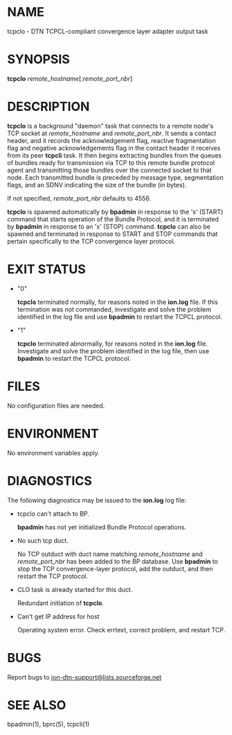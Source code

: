 # NAME

tcpclo - DTN TCPCL-compliant convergence layer adapter output task

# SYNOPSIS

**tcpclo** _remote\_hostname_\[:_remote\_port\_nbr_\]

# DESCRIPTION

**tcpclo** is a background "daemon" task that connects to a remote node's
TCP socket at _remote\_hostname_ and _remote\_port\_nbr_.  It sends
a contact header, and it records the acknowledgement flag, reactive
fragmentation flag and negative acknowledgements flag in the contact
header it receives from its peer **tcpcli** task.  It then begins
extracting bundles from the queues of bundles ready for transmission via
TCP to this remote bundle protocol agent and transmitting those bundles
over the connected socket to that node.  Each transmitted bundle is
preceded by message type, segmentation flags, and an SDNV indicating the
size of the bundle (in bytes).

If not specified, _remote\_port\_nbr_ defaults to 4556.

**tcpclo** is spawned automatically by **bpadmin** in response to the 's' (START)
command that starts operation of the Bundle Protocol, and it is terminated by
**bpadmin** in response to an 'x' (STOP) command.  **tcpclo** can also be
spawned and terminated in response to START and STOP commands that pertain
specifically to the TCP convergence layer protocol.

# EXIT STATUS

- "0"

    **tcpclo** terminated normally, for reasons noted in the **ion.log** file.  If
    this termination was not commanded, investigate and solve the problem identified
    in the log file and use **bpadmin** to restart the TCPCL protocol.

- "1"

    **tcpclo** terminated abnormally, for reasons noted in the **ion.log** file.
    Investigate and solve the problem identified in the log file, then use
    **bpadmin** to restart the TCPCL protocol.

# FILES

No configuration files are needed.

# ENVIRONMENT

No environment variables apply.

# DIAGNOSTICS

The following diagnostics may be issued to the **ion.log** log file:

- tcpclo can't attach to BP.

    **bpadmin** has not yet initialized Bundle Protocol operations.

- No such tcp duct.

    No TCP outduct with duct name matching _remote\_hostname_ and
    _remote\_port\_nbr_ has been added to the BP database.  Use **bpadmin** to
    stop the TCP convergence-layer protocol, add the outduct, and then restart the
    TCP protocol.

- CLO task is already started for this duct.

    Redundant initiation of **tcpclo**.

- Can't get IP address for host

    Operating system error.  Check errtext, correct problem, and restart TCP.

# BUGS

Report bugs to <ion-dtn-support@lists.sourceforge.net>

# SEE ALSO

bpadmin(1), bprc(5), tcpcli(1)
